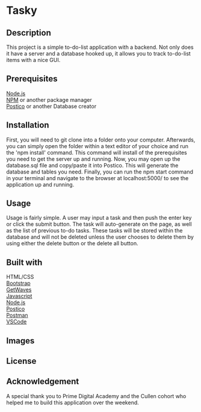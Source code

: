 # Tasky

## Description

This project is a simple to-do-list application with a backend. Not only does it have a server and a database hooked up, it allows you to track to-do-list items with a nice GUI.

## Prerequisites

[Node.js](https://nodejs.org/en/)  
[NPM](https://www.npmjs.com/) or another package manager  
[Postico](https://eggerapps.at/postico/) or another Database creator

## Installation

First, you will need to git clone into a folder onto your computer. Afterwards, you can simply open the folder within a text editor of your choice and run the 'npm install' command. This command will install of the prerequisites you need to get the server up and running. Now, you may open up the database.sql file and copy/paste it into Postico. This will generate the database and tables you need. Finally, you can run the npm start command in your terminal and navigate to the browser at localhost:5000/ to see the application up and running.

## Usage

Usage is fairly simple. A user may input a task and then push the enter key or click the submit button. The task will auto-generate on the page, as well as the list of previous to-do tasks. These tasks will be stored within the database and will not be deleted unless the user chooses to delete them by using either the delete button or the delete all button.

## Built with

HTML/CSS  
[Bootstrap](https://getbootstrap.com/)  
[GetWaves](https://getwaves.io/)  
[Javascript](https://www.javascript.com/)  
[Node.js](https://nodejs.org/en/)  
[Postico](https://eggerapps.at/postico/)  
[Postman](https://www.postman.com/)  
[VSCode](https://code.visualstudio.com/)

## Images

## License

## Acknowledgement

A special thank you to Prime Digital Academy and the Cullen cohort who helped me to build this application over the weekend.
